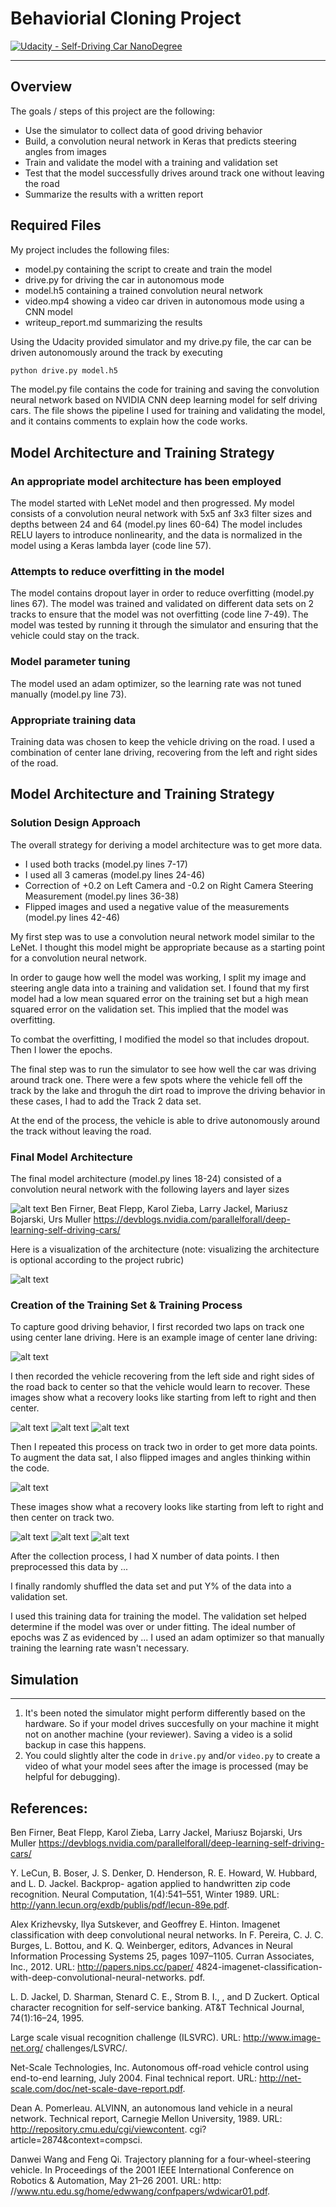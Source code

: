 # Behaviorial Cloning Project

[![Udacity - Self-Driving Car NanoDegree](https://s3.amazonaws.com/udacity-sdc/github/shield-carnd.svg)](http://www.udacity.com/drive)

---

## Overview


The goals / steps of this project are the following:
* Use the simulator to collect data of good driving behavior
* Build, a convolution neural network in Keras that predicts steering angles from images
* Train and validate the model with a training and validation set
* Test that the model successfully drives around track one without leaving the road
* Summarize the results with a written report


[//]: # (Image References)

[image1]: https://devblogs.nvidia.com/parallelforall/wp-content/uploads/2016/08/cnn-architecture-624x890.png "Model (NVIDIA) Visualization"
[image2]: ./images/track1.png "Track 1"
[image3]: ./images/track1_left.png "Track 1 Recovery Image"
[image4]: ./images/track1_right.png "Track 1 Recovery Image"
[image5]: ./images/track1_center.png "Track 1 Recovery Image"
[image6]: ./images/track_2.png "Track 2"
[image7]: ./images/track_2_left.png "Track 2 Recovery Image"
[image8]: ./images/track_2_right.png "Track 2 Recovery Image"
[image9]: ./images/track_2_center.png "Track 2 Recovery Image"
[image10]: ./images/model_summary.png "Model Summary"

## Required Files

My project includes the following files:
* model.py containing the script to create and train the model
* drive.py for driving the car in autonomous mode
* model.h5 containing a trained convolution neural network 
* video.mp4 showing a video car driven in autonomous mode using a CNN model
* writeup_report.md summarizing the results

Using the Udacity provided simulator and my drive.py file, the car can be driven autonomously around the track by executing 
```sh
python drive.py model.h5
```
The model.py file contains the code for training and saving the convolution neural network based on NVIDIA CNN deep learning model for self driving cars. The file shows the pipeline I used for training and validating the model, and it contains comments to explain how the code works.

## Model Architecture and Training Strategy

### An appropriate model architecture has been employed

The model started with LeNet model and then progressed.
My model consists of a convolution neural network with 5x5 anf 3x3 filter sizes and depths between 24 and 64 (model.py lines 60-64) 
The model includes RELU layers to introduce nonlinearity, and the data is normalized in the model using a Keras lambda layer (code line 57). 

### Attempts to reduce overfitting in the model

The model contains dropout layer in order to reduce overfitting (model.py lines 67). 
The model was trained and validated on different data sets on 2 tracks to ensure that the model was not overfitting (code line 7-49). The model was tested by running it through the simulator and ensuring that the vehicle could stay on the track.

### Model parameter tuning

The model used an adam optimizer, so the learning rate was not tuned manually (model.py line 73).

### Appropriate training data

Training data was chosen to keep the vehicle driving on the road. I used a combination of center lane driving, recovering from the left and right sides of the road. 

## Model Architecture and Training Strategy

### Solution Design Approach

The overall strategy for deriving a model architecture was to get more data.  

  * I used both tracks (model.py lines 7-17)
  * I used all 3 cameras (model.py lines 24-46)
  * Correction of +0.2 on Left Camera and -0.2 on Right Camera Steering Measurement (model.py lines 36-38)
  * Flipped images and used a negative value of the measurements (model.py lines 42-46)

My first step was to use a convolution neural network model similar to the LeNet. I thought this model might be appropriate because as a starting point for a convolution neural network.

In order to gauge how well the model was working, I split my image and steering angle data into a training and validation set. I found that my first model had a low mean squared error on the training set but a high mean squared error on the validation set. This implied that the model was overfitting. 

To combat the overfitting, I modified the model so that includes dropout.
Then I lower the epochs. 

The final step was to run the simulator to see how well the car was driving around track one. There were a few spots where the vehicle fell off the track by the lake and throguh the dirt road to improve the driving behavior in these cases, I had to add the Track 2 data set.

At the end of the process, the vehicle is able to drive autonomously around the track without leaving the road.

### Final Model Architecture

The final model architecture (model.py lines 18-24) consisted of a convolution neural network with the following layers and layer sizes

![alt text][image10]
Ben Firner, Beat Flepp, Karol Zieba, Larry Jackel, Mariusz Bojarski, Urs Muller
https://devblogs.nvidia.com/parallelforall/deep-learning-self-driving-cars/

Here is a visualization of the architecture (note: visualizing the architecture is optional according to the project rubric)

![alt text][image1]


### Creation of the Training Set & Training Process

To capture good driving behavior, I first recorded two laps on track one using center lane driving. Here is an example image of center lane driving:

![alt text][image2]

I then recorded the vehicle recovering from the left side and right sides of the road back to center so that the vehicle would learn to recover. These images show what a recovery looks like starting from left to right and then center.

![alt text][image3]
![alt text][image4]
![alt text][image5]

Then I repeated this process on track two in order to get more data points.
To augment the data sat, I also flipped images and angles thinking within the code.

![alt text][image6]

These images show what a recovery looks like starting from left to right and then center on track two.

![alt text][image7]
![alt text][image8]
![alt text][image9]

After the collection process, I had X number of data points. I then preprocessed this data by ...

I finally randomly shuffled the data set and put Y% of the data into a validation set. 

I used this training data for training the model. The validation set helped determine if the model was over or under fitting. The ideal number of epochs was Z as evidenced by ... I used an adam optimizer so that manually training the learning rate wasn't necessary.

## Simulation
---


1. It's been noted the simulator might perform differently based on the hardware. So if your model drives succesfully on your machine it might not on another machine (your reviewer). Saving a video is a solid backup in case this happens.
2. You could slightly alter the code in `drive.py` and/or `video.py` to create a video of what your model sees after the image is processed (may be helpful for debugging).


## References:

Ben Firner, Beat Flepp, Karol Zieba, Larry Jackel, Mariusz Bojarski, Urs Muller
https://devblogs.nvidia.com/parallelforall/deep-learning-self-driving-cars/

Y. LeCun, B. Boser, J. S. Denker, D. Henderson, R. E. Howard, W. Hubbard, and L. D. Jackel. Backprop- agation applied to handwritten zip code recognition. Neural Computation, 1(4):541–551, Winter 1989. URL: http://yann.lecun.org/exdb/publis/pdf/lecun-89e.pdf.

Alex Krizhevsky, Ilya Sutskever, and Geoffrey E. Hinton. Imagenet classification with deep convolutional neural networks. In F. Pereira, C. J. C. Burges, L. Bottou, and K. Q. Weinberger, editors, Advances in Neural Information Processing Systems 25, pages 1097–1105. Curran Associates, Inc., 2012. URL: http://papers.nips.cc/paper/ 4824-imagenet-classification-with-deep-convolutional-neural-networks. pdf.

L. D. Jackel, D. Sharman, Stenard C. E., Strom B. I., , and D Zuckert. Optical character recognition for self-service banking. AT&T Technical Journal, 74(1):16–24, 1995.

Large scale visual recognition challenge (ILSVRC). URL: http://www.image-net.org/ challenges/LSVRC/.

Net-Scale Technologies, Inc. Autonomous off-road vehicle control using end-to-end learning, July 2004. Final technical report. URL: http://net-scale.com/doc/net-scale-dave-report.pdf.

Dean A. Pomerleau. ALVINN, an autonomous land vehicle in a neural network. Technical report, Carnegie Mellon University, 1989. URL: http://repository.cmu.edu/cgi/viewcontent. cgi?article=2874&context=compsci.

Danwei Wang and Feng Qi. Trajectory planning for a four-wheel-steering vehicle. In Proceedings of the 2001 IEEE International Conference on Robotics & Automation, May 21–26 2001. URL: http: //www.ntu.edu.sg/home/edwwang/confpapers/wdwicar01.pdf.
 
